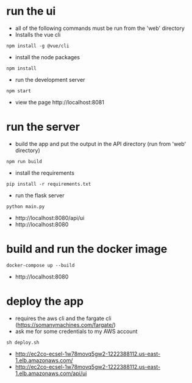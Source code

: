 # run the ui
- all of the following commands must be run from the 'web' directory
- Installs the vue cli 
```
npm install -g @vue/cli
```
- install the node packages
```
npm install
```
- run the development server
```
npm start
```
- view the page
http://localhost:8081

# run the server

- build the app and put the output in the API directory (run from 'web' directory)
```
npm run build
```
- install the requirements
```
pip install -r requirements.txt
```
- run the flask server
```
python main.py
```
  
- http://localhost:8080/api/ui
- http://localhost:8080

# build and run the docker image
```
docker-compose up --build
```
- http://localhost:8080

# deploy the app
- requires the aws cli and the fargate cli (https://somanymachines.com/fargate/)
- ask me for some credentials to my AWS account
```
sh deploy.sh
```

- http://ec2co-ecsel-1w78movq5gw2-1222388112.us-east-1.elb.amazonaws.com/
- http://ec2co-ecsel-1w78movq5gw2-1222388112.us-east-1.elb.amazonaws.com/api/ui